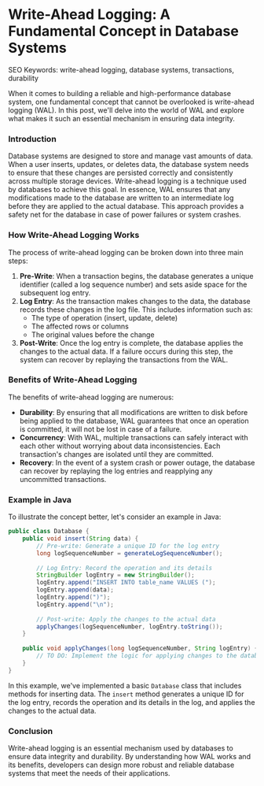 **Write-Ahead Logging: A Fundamental Concept in Database Systems**
=====================================================

SEO Keywords: write-ahead logging, database systems, transactions, durability

When it comes to building a reliable and high-performance database system, one fundamental concept that cannot be overlooked is write-ahead logging (WAL). In this post, we'll delve into the world of WAL and explore what makes it such an essential mechanism in ensuring data integrity.

### Introduction

Database systems are designed to store and manage vast amounts of data. When a user inserts, updates, or deletes data, the database system needs to ensure that these changes are persisted correctly and consistently across multiple storage devices. Write-ahead logging is a technique used by databases to achieve this goal. In essence, WAL ensures that any modifications made to the database are written to an intermediate log before they are applied to the actual database. This approach provides a safety net for the database in case of power failures or system crashes.

### How Write-Ahead Logging Works

The process of write-ahead logging can be broken down into three main steps:

1.  **Pre-Write**: When a transaction begins, the database generates a unique identifier (called a log sequence number) and sets aside space for the subsequent log entry.
2.  **Log Entry**: As the transaction makes changes to the data, the database records these changes in the log file. This includes information such as:
    *   The type of operation (insert, update, delete)
    *   The affected rows or columns
    *   The original values before the change
3.  **Post-Write**: Once the log entry is complete, the database applies the changes to the actual data. If a failure occurs during this step, the system can recover by replaying the transactions from the WAL.

### Benefits of Write-Ahead Logging

The benefits of write-ahead logging are numerous:

*   **Durability**: By ensuring that all modifications are written to disk before being applied to the database, WAL guarantees that once an operation is committed, it will not be lost in case of a failure.
*   **Concurrency**: With WAL, multiple transactions can safely interact with each other without worrying about data inconsistencies. Each transaction's changes are isolated until they are committed.
*   **Recovery**: In the event of a system crash or power outage, the database can recover by replaying the log entries and reapplying any uncommitted transactions.

### Example in Java

To illustrate the concept better, let's consider an example in Java:
```java
public class Database {
    public void insert(String data) {
        // Pre-write: Generate a unique ID for the log entry
        long logSequenceNumber = generateLogSequenceNumber();
        
        // Log Entry: Record the operation and its details
        StringBuilder logEntry = new StringBuilder();
        logEntry.append("INSERT INTO table_name VALUES (");
        logEntry.append(data);
        logEntry.append(")");
        logEntry.append("\n");
        
        // Post-write: Apply the changes to the actual data
        applyChanges(logSequenceNumber, logEntry.toString());
    }
    
    public void applyChanges(long logSequenceNumber, String logEntry) {
        // TO DO: Implement the logic for applying changes to the database
    }
}
```
In this example, we've implemented a basic `Database` class that includes methods for inserting data. The `insert` method generates a unique ID for the log entry, records the operation and its details in the log, and applies the changes to the actual data.

### Conclusion

Write-ahead logging is an essential mechanism used by databases to ensure data integrity and durability. By understanding how WAL works and its benefits, developers can design more robust and reliable database systems that meet the needs of their applications.